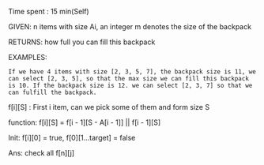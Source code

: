 Time spent : 15 min(Self)

GIVEN: n items with size Ai, an integer m denotes the size of the backpack

RETURNS: how full you can fill this backpack

EXAMPLES:

```
If we have 4 items with size [2, 3, 5, 7], the backpack size is 11, we can select [2, 3, 5], so that the max size we can fill this backpack is 10. If the backpack size is 12. we can select [2, 3, 7] so that we can fulfill the backpack.
```



f\[i][S] : First i item, can we pick some of them and form size S

function: f\[i][S] = f\[i - 1][S - A[i - 1]] || f\[i - 1][S]

Init: f\[i][0] = true, f\[0][1...target] = false

Ans: check all f\[n][j]